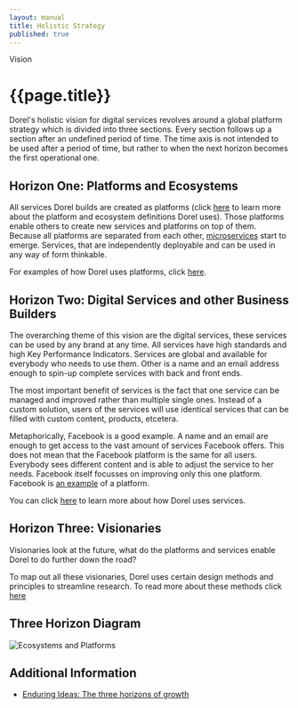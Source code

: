```yaml
---
layout: manual
title: Holistic Strategy
published: true
---
```


Vision

# {{page.title}}

Dorel's holistic vision for digital services revolves around a global platform strategy which is divided into three sections. Every section follows up a section after an undefined period of time. The time axis is not intended to be used after a period of time, but rather to when the next horizon becomes the first operational one.

## Horizon One: Platforms and Ecosystems

All services Dorel builds are created as platforms (click [here](./platforms-and-ecosystems) to learn more about the platform and ecosystem definitions Dorel uses). Those platforms enable others to create new services and platforms on top of them. Because all platforms are separated from each other, [microservices](http://www.martinfowler.com/articles/microservices.html) start to emerge. Services, that are independently deployable and can be used in any way of form thinkable.

For examples of how Dorel uses platforms, click [here](./platforms-and-ecosystems).

## Horizon Two: Digital Services and other Business Builders

The overarching theme of this vision are the digital services, these services can be used by any brand at any time. All services have high standards and high Key Performance Indicators. Services are global and available for everybody who needs to use them. Other is a name and an email address enough to spin-up complete services with back and front ends.

The most important benefit of services is the fact that one service can be managed and improved rather than multiple single ones. Instead of a custom solution, users of the services will use identical services that can be filled with custom content, products, etcetera.

Metaphorically, Facebook is a good example. A name and an email are enough to get access to the vast amount of services Facebook offers. This does not mean that the Facebook platform is the same for all users. Everybody sees different content and is able to adjust the service to her needs. Facebook itself focusses on improving only this one platform. Facebook is [an example](https://en.wikipedia.org/wiki/Facebook_Platform) of a platform.

You can click [here](../helping-people-to-use-your-service/using-services-an-introduction) to learn more about how Dorel uses services.

## Horizon Three: Visionaries

Visionaries look at the future, what do the platforms and services enable Dorel to do further down the road?

To map out all these visionaries, Dorel uses certain design methods and principles to streamline research. To read more about these methods click [here](./design-frameworks)

## Three Horizon Diagram

![Ecosystems and Platforms](/assets/ecosystems-and-platforms.png "Ecosystems and Platforms")

## Additional Information

- [Enduring Ideas: The three horizons of growth](http://www.mckinsey.com/business-functions/strategy-and-corporate-finance/our-insights/enduring-ideas-the-three-horizons-of-growth)